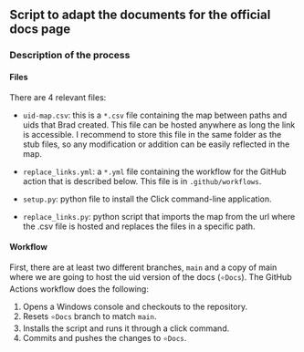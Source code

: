 ## Script to adapt the documents for the official docs page

### Description of the process

#### Files 

There are 4 relevant files:

- `uid-map.csv`: this is a `*.csv` file containing the map between paths and uids that Brad created. This file can be hosted anywhere as long the link is accessible. I recommend to store this file in the same folder as the stub files, so any modification or addition can be easily reflected in the map.

- `replace_links.yml`: a `*.yml` file containing the workflow for the GitHub action that is described below. This file is in `.github/workflows`.

- `setup.py`: python file to install the Click command-line application.

- `replace_links.py`: python script that imports the map from the url where the .csv file is hosted and replaces the files in a specific path.

 

#### Workflow

First, there are at least two different branches, `main` and a copy of main where we are going to host the uid version of the docs (`⭐Docs`). The GitHub Actions workflow does the following:

1. Opens a Windows console and checkouts to the repository.
1. Resets `⭐Docs` branch to match `main`.
1. Installs the script and runs it through a click command.
1. Commits and pushes the changes to `⭐Docs`.
